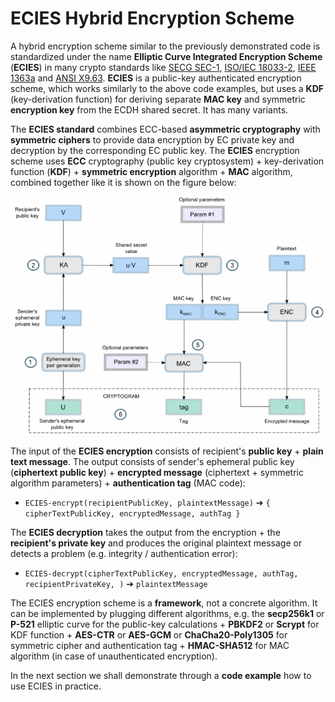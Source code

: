 # ECIES Hybrid Encryption Scheme

A hybrid encryption scheme similar to the previously demonstrated code is standardized under the name **Elliptic Curve Integrated Encryption Scheme** (**ECIES**) in many crypto standards like [SECG SEC-1](http://www.secg.org/sec1-v2.pdf), [ISO/IEC 18033-2](https://www.shoup.net/iso/std4.pdf), [IEEE 1363a](http://grouper.ieee.org/groups/1722/contributions/2012/1722a-butterworth-ieee1363.pdf) and [ANSI X9.63](ftp://ftp.iks-jena.de/mitarb/lutz/standards/ansi/X9/x963-7-5-98.pdf). **ECIES** is a public-key authenticated encryption scheme, which works similarly to the above code examples, but uses a **KDF** (key-derivation function) for deriving separate **MAC key** and symmetric **encryption key** from the ECDH shared secret. It has many variants.

The **ECIES standard** combines ECC-based **asymmetric cryptography** with **symmetric ciphers** to provide data encryption by EC private key and decryption by the corresponding EC public key. The **ECIES** encryption scheme uses **ECC** cryptography (public key cryptosystem) + key-derivation function (**KDF**) + **symmetric encryption** algorithm + **MAC** algorithm, combined together like it is shown on the figure below:

![](../assets/ecies.png)

The input of the **ECIES encryption** consists of recipient's **public key** + **plain text message**. The output consists of sender's ephemeral public key (**ciphertext public key**) + **encrypted message** (ciphertext + symmetric algorithm parameters) + **authentication tag** (MAC code):

* `ECIES-encrypt(recipientPublicKey, plaintextMessage)` ➔ `{ cipherTextPublicKey, encryptedMessage, authTag }`

The **ECIES decryption** takes the output from the encryption + the **recipient's private key** and produces the original plaintext message or detects a problem (e.g. integrity / authentication error):

* `ECIES-decrypt(cipherTextPublicKey, encryptedMessage, authTag, recipientPrivateKey, )` ➔ `plaintextMessage`

The ECIES encryption scheme is a **framework**, not a concrete algorithm. It can be implemented by plugging different algorithms, e.g. the **secp256k1** or **P-521** elliptic curve for the public-key calculations + **PBKDF2** or **Scrypt** for KDF function + **AES-CTR** or **AES-GCM** or **ChaCha20-Poly1305** for symmetric cipher and authentication tag + **HMAC-SHA512** for MAC algorithm (in case of unauthenticated encryption).

In the next section we shall demonstrate through a **code example** how to use ECIES in practice.
